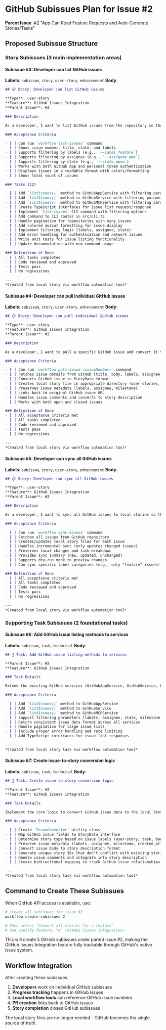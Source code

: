 # GitHub Subissues Plan for Issue #2

**Parent Issue**: #2 "App Can Read Feature Requests and Auto-Generate Stories/Tasks"

## Proposed Subissue Structure

### Story Subissues (3 main implementation areas)

#### Subissue #3: Developer can list GitHub issues
**Labels**: `subissue`, `story`, `user-story`, `enhancement`
**Body**:
```markdown
## 📋 Story: Developer can list GitHub issues

**Type**: user-story
**Feature**: GitHub Issues Integration  
**Parent Issue**: #2

### Description

As a developer, I want to list GitHub issues from the repository so that I can see what work needs to be done and select issues to work on.

### Acceptance Criteria

- [ ] Can run `workflow list-issues` command
- [ ] Shows issue number, title, state, and labels
- [ ] Supports filtering by labels (e.g., `--label feature`)
- [ ] Supports filtering by assignee (e.g., `--assignee @me`)
- [ ] Supports filtering by state (e.g., `--state open`)
- [ ] Works with both GitHub App and personal token authentication
- [ ] Displays issues in a readable format with colors/formatting
- [ ] Shows total count of issues

### Tasks (12)

- [ ] Add `listIssues()` method to GitHubAppService with filtering parameters
- [ ] Add `listIssues()` method to GitHubService with filtering parameters  
- [ ] Add `listIssues()` method to GitHubMCPService with filtering parameters
- [ ] Create TypeScript interfaces for issue list request/response
- [ ] Implement `list-issues` CLI command with filtering options
- [ ] Add command to CLI router in src/cli.ts
- [ ] Handle pagination for repositories with many issues
- [ ] Add colored output formatting for issue display
- [ ] Implement filtering logic (labels, assignee, state)
- [ ] Add error handling for authentication and network issues
- [ ] Write unit tests for issue listing functionality
- [ ] Update documentation with new command usage

### Definition of Done
- [ ] All tasks completed
- [ ] Code reviewed and approved
- [ ] Tests pass
- [ ] No regressions

---
*Created from local story via workflow automation tool*
```

#### Subissue #4: Developer can pull individual GitHub issues
**Labels**: `subissue`, `story`, `user-story`, `enhancement`
**Body**:
```markdown
## 📋 Story: Developer can pull individual GitHub issues

**Type**: user-story
**Feature**: GitHub Issues Integration
**Parent Issue**: #2

### Description

As a developer, I want to pull a specific GitHub issue and convert it to a local story so that I can work with GitHub issues using the existing workflow tools.

### Acceptance Criteria

- [ ] Can run `workflow pull-issue <issueNumber>` command
- [ ] Fetches issue details from GitHub (title, body, labels, assignee, etc.)
- [ ] Converts GitHub issue to StoryData format
- [ ] Creates local story file in appropriate directory (user-stories, tasks, or bugs)
- [ ] Preserves issue metadata (labels, assignee, milestone)
- [ ] Links back to original GitHub issue URL
- [ ] Handles issue comments and converts to story description
- [ ] Works with both open and closed issues

### Definition of Done
- [ ] All acceptance criteria met
- [ ] All tasks completed
- [ ] Code reviewed and approved
- [ ] Tests pass
- [ ] No regressions

---
*Created from local story via workflow automation tool*
```

#### Subissue #5: Developer can sync all GitHub issues
**Labels**: `subissue`, `story`, `user-story`, `enhancement`
**Body**:
```markdown
## 📋 Story: Developer can sync all GitHub issues

**Type**: user-story
**Feature**: GitHub Issues Integration
**Parent Issue**: #2

### Description

As a developer, I want to sync all GitHub issues to local stories so that I can work with the entire backlog using the workflow tools and keep everything in sync.

### Acceptance Criteria

- [ ] Can run `workflow sync-issues` command
- [ ] Fetches all issues from GitHub repository
- [ ] Creates/updates local story files for each issue
- [ ] Handles incremental sync (only updates changed issues)
- [ ] Preserves local changes and task breakdown
- [ ] Provides sync summary (new, updated, unchanged)
- [ ] Supports dry-run mode to preview changes
- [ ] Can sync specific label categories (e.g., only "feature" issues)

### Definition of Done
- [ ] All acceptance criteria met
- [ ] All tasks completed
- [ ] Code reviewed and approved
- [ ] Tests pass
- [ ] No regressions

---
*Created from local story via workflow automation tool*
```

### Supporting Task Subissues (2 foundational tasks)

#### Subissue #6: Add GitHub issue listing methods to services
**Labels**: `subissue`, `task`, `technical`
**Body**:
```markdown
## 🔧 Task: Add GitHub issue listing methods to services

**Parent Issue**: #2
**Feature**: GitHub Issues Integration

### Task Details

Extend the existing GitHub services (GitHubAppService, GitHubService, GitHubMCPService) to include methods for listing GitHub issues with filtering capabilities.

### Acceptance Criteria

- [ ] Add `listIssues()` method to GitHubAppService
- [ ] Add `listIssues()` method to GitHubService  
- [ ] Add `listIssues()` method to GitHubMCPService
- [ ] Support filtering parameters (labels, assignee, state, milestone)
- [ ] Return consistent issue data format across all services
- [ ] Handle pagination for large issue lists
- [ ] Include proper error handling and rate limiting
- [ ] Add TypeScript interfaces for issue list responses

---
*Created from local story task via workflow automation tool*
```

#### Subissue #7: Create issue-to-story conversion logic
**Labels**: `subissue`, `task`, `technical`
**Body**:
```markdown
## 🔧 Task: Create issue-to-story conversion logic

**Parent Issue**: #2
**Feature**: GitHub Issues Integration

### Task Details

Implement the core logic to convert GitHub issue data to the local StoryData format, preserving metadata and determining appropriate story types.

### Acceptance Criteria

- [ ] Create `IssueConverter` utility class
- [ ] Map GitHub issue fields to StoryData interface
- [ ] Determine story type based on issue labels (user-story, task, bug)
- [ ] Preserve issue metadata (labels, assignee, milestone, created_at)
- [ ] Convert issue body to story description format
- [ ] Generate unique story IDs that don't conflict with existing stories
- [ ] Handle issue comments and integrate into story description
- [ ] Create bidirectional mapping to track GitHub issue relationships

---
*Created from local story task via workflow automation tool*
```

## Command to Create These Subissues

When GitHub API access is available, use:

```bash
# Create all subissues for issue #2
workflow create-subissues 2

# Then select "Convert all stories for a feature" 
# And specify feature: "6" (GitHub Issues Integration)
```

This will create 5 GitHub subissues under parent issue #2, making the GitHub Issues Integration feature fully trackable through GitHub's native issue system.

## Workflow Integration

After creating these subissues:

1. **Developers** work on individual GitHub subissues
2. **Progress tracking** happens in GitHub issues  
3. **Local workflow tools** can reference GitHub issue numbers
4. **PR creation** links back to GitHub issues
5. **Story completion** closes GitHub subissues

The local story files are no longer needed - GitHub becomes the single source of truth.
